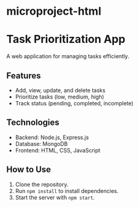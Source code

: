 # microproject-html
# Task Prioritization App
A web application for managing tasks efficiently.

## Features
- Add, view, update, and delete tasks
- Prioritize tasks (low, medium, high)
- Track status (pending, completed, incomplete)

## Technologies
- Backend: Node.js, Express.js
- Database: MongoDB
- Frontend: HTML, CSS, JavaScript

## How to Use
1. Clone the repository.
2. Run `npm install` to install dependencies.
3. Start the server with `npm start`.
